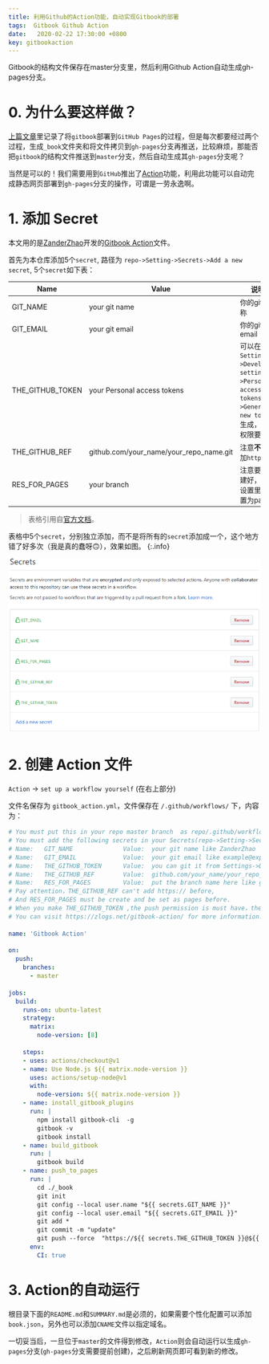 ```yaml
---
title: 利用Github的Action功能，自动实现Gitbook的部署
tags:  Gitbook Github Action
date:   2020-02-22 17:30:00 +0800
key: gitbookaction
---
```

Gitbook的结构文件保存在master分支里，然后利用Github Action自动生成gh-pages分支。
<!--more-->
# 0. 为什么要这样做？
[上篇文章](https://blog.xresearcher.com/2020/02/02/gitbook-tutorial.html)里记录了将`gitbook`部署到`GitHub Pages`的过程，但是每次都要经过两个过程，生成`_book`文件夹和将文件拷贝到`gh-pages`分支再推送，比较麻烦，那能否把`gitbook`的结构文件推送到`master`分支，然后自动生成其`gh-pages`分支呢？

当然是可以的！我们需要用到`GitHub`推出了[Action](https://github.com/features/actions)功能，利用此功能可以自动完成静态网页部署到`gh-pages`分支的操作，可谓是一劳永逸啊。
# 1. 添加 Secret
本文用的是[ZanderZhao](https://github.com/ZanderZhao/gitbook-action)开发的[Gitbook Action](https://github.com/marketplace/actions/gitbook-action)文件。

首先为本仓库添加5个`secret`, 路径为 `repo->Setting->Secrets->Add a new secret`, 5个`secret`如下表：

| Name             | Value                                   | 说明                                                         |
| ---------------- | --------------------------------------- | ------------------------------------------------------------ |
| GIT_NAME         | your git name                           | 你的git名称                                                  |
| GIT_EMAIL        | your git email                          | 你的git的email                                               |
| THE_GITHUB_TOKEN | your Personal access tokens             | 可以在`Settings->Developer settings->Personal access tokens->Generate new token`生成，注意权限要给足 |
| THE_GITHUB_REF   | github.com/your_name/your_repo_name.git | 注意**不要**添加`https://`                                   |
| RES_FOR_PAGES    | your branch                             | 注意要提前建好，且在设置里面设置为pages                      |

>表格引用自[官方文档](https://zlogs.net/gitbook-action/books/introduction_cn.html)。

表格中5个`secret`，分别独立添加，而不是将所有的`secret`添加成一个，这个地方错了好多次（我是真的蠢呀🙃），效果如图。
{:.info}

![](/photos/github-add-secret.png)
# 2. 创建 Action 文件
`Action` -> `set up a workflow yourself` (在右上部分) 

文件名保存为 `gitbook_action.yml`，文件保存在 `/.github/workflows/` 下，内容为：
~~~yml
# You must put this in your repo master branch  as repo/.github/workflow/gitbook_action.yml
# You must add the following secrets in your Secrets(repo->Setting->Secrets->Add a new secret)  
# Name:   GIT_NAME              Value:  your git name like ZanderZhao
# Name:   GIT_EMAIL             Value:  your git email like example@exp.com
# Name:   THE_GITHUB_TOKEN      Value:  you can git it from Settings->Developer settings->Personal access tokens->Generate new token
# Name:   THE_GITHUB_REF        Value:  github.com/your_name/your_repo_name.git
# Name:   RES_FOR_PAGES         Value:  put the branch name here like gh-pages,where the build book you want put for
# Pay attention，THE_GITHUB_REF can't add https:// before, 
# And RES_FOR_PAGES must be create and be set as pages before.
# When you make THE_GITHUB_TOKEN ,the push permission is must have，the others, you can add.
# You can visit https://zlogs.net/gitbook-action/ for more information.

name: 'Gitbook Action'

on:
  push:
    branches:    
      - master

jobs:
  build:
    runs-on: ubuntu-latest
    strategy:
      matrix:
        node-version: [8]

    steps:
    - uses: actions/checkout@v1
    - name: Use Node.js ${{ matrix.node-version }}
      uses: actions/setup-node@v1
      with:
        node-version: ${{ matrix.node-version }}
    - name: install_gitbook_plugins
      run: |
        npm install gitbook-cli  -g
        gitbook -v
        gitbook install
    - name: build_gitbook
      run: |
        gitbook build
    - name: push_to_pages
      run: |
        cd ./_book
        git init
        git config --local user.name "${{ secrets.GIT_NAME }}"
        git config --local user.email "${{ secrets.GIT_EMAIL }}"
        git add *
        git commit -m "update"
        git push --force  "https://${{ secrets.THE_GITHUB_TOKEN }}@${{ secrets.THE_GITHUB_REF }}" master:${{ secrets.RES_FOR_PAGES }}
      env:
        CI: true
~~~

# 3. Action的自动运行
根目录下面的`README.md`和`SUMMARY.md`是必须的，如果需要个性化配置可以添加`book.json`，另外也可以添加`CNAME`文件以指定域名。

一切妥当后，一旦位于`master`的文件得到修改，`Action`则会自动运行以生成`gh-pages`分支(`gh-pages`分支需要提前创建)，之后刷新网页即可看到新的修改。